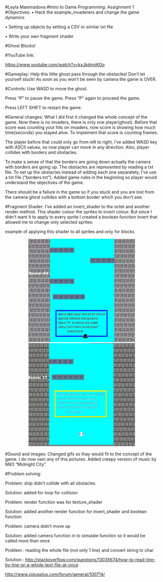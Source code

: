 #Leyla Mammadova
#Intro to Game Programming: Assignment 1
#Objectives:
•	Hack the example_invaderers and change the game dynamics

•	Setting up objects by setting a CSV or similar txt file

•	Write your own fragment shader

#Ghost Blocks!

#YouTube link:

https://www.youtube.com/watch?v=kxJkdnniKGo

#Gameplay:
Help this little ghost pass through the obstacles! Don’t let yourself stuck! As soon as you won’t be seen by camera the game is OVER.

#Controls:
Use WASD to move the ghost. 

Press “P” to pause the game. Press “P” again to proceed the game.

Press LEFT SHIFT to restart the game.

#General changes:
What I did first it changed the whole concept of the game. Now there is no invaders, there is only one player(ghost). 
Before that score was counting your hits on invaders, now score is showing how much time(seconds) you stayed alive. To implement that score is counting frames. 

The player before that could only go from left to right, I’ve added WASD key with ASCII values, so now player can move in any direction. Also, player collides with borders and obstacles. 

To make a sense of that the borders are going down actually the camera with borders are going up. The obstacles are represented by reading a txt file. To set up the obstacles instead of adding each one separately, I’ve use a txt file (“borders.txt”).
 Added game rules in the beginning so player would understand the objectives of the game.
 
There should be a failure in the game so if you stuck and you are lost from the camera ghost collides with a bottom border which you don’t see. 


#Fragment Shader:
I’ve added an invert_shader to the octet and another render method. 
This shader colour the sprites to invert colour. But since I didn’t want it to apply to every sprite I created a boolean function invert that allowed me to change only selected sprites. 

example of applying this shader to all sprites and only for blocks

<p align="center">
  <img src="https://github.com/Leylamammadova/octet/blob/master/invertshader.jpg?raw=true" width="350"/>
  <img src="https://github.com/Leylamammadova/octet/blob/master/shader.jpg?raw=true" width="350"/>
</p>


#Sound and images:
Changed gifs so thay would fit to the concept of the game. I do now own any of this pictures.
Added creepy version of music by M83 “Midnight City”.

#Problem solving:

Problem: ship didn’t collide with all obstacles

Solution: added for loop for collision

Problem: render function was for texture_shader

Solution: added another render function for invert_shader and boolean function

Problem: camera didn’t move up

Solution: added camera function in to simulate function so it would be called more than once

Problem : reading the whole file (not only 1 line) and convert string to char

Solution :  http://stackoverflow.com/questions/13035674/how-to-read-line-by-line-or-a-whole-text-file-at-once  

http://www.cplusplus.com/forum/general/100714/
